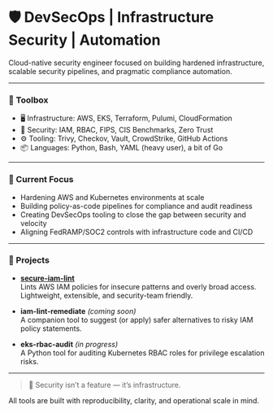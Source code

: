 # 🛡️ DevSecOps | Infrastructure Security | Automation

Cloud-native security engineer focused on building hardened infrastructure, scalable security pipelines, and pragmatic compliance automation.

---

### 🧰 Toolbox

- 🖥️ Infrastructure: AWS, EKS, Terraform, Pulumi, CloudFormation
- 🔐 Security: IAM, RBAC, FIPS, CIS Benchmarks, Zero Trust
- ⚙️ Tooling: Trivy, Checkov, Vault, CrowdStrike, GitHub Actions
- 📦 Languages: Python, Bash, YAML (heavy user), a bit of Go

---

### 🚧 Current Focus

- Hardening AWS and Kubernetes environments at scale  
- Building policy-as-code pipelines for compliance and audit readiness  
- Creating DevSecOps tooling to close the gap between security and velocity  
- Aligning FedRAMP/SOC2 controls with infrastructure code and CI/CD

---

### 📌 Projects

- **[secure-iam-lint](https://github.com/rivassec/secure-iam-lint)**  
  Lints AWS IAM policies for insecure patterns and overly broad access.  
  Lightweight, extensible, and security-team friendly.

- **iam-lint-remediate** *(coming soon)*  
  A companion tool to suggest (or apply) safer alternatives to risky IAM policy statements.

- **eks-rbac-audit** *(in progress)*  
  A Python tool for auditing Kubernetes RBAC roles for privilege escalation risks.

---

> 🧭 Security isn’t a feature — it’s infrastructure.

All tools are built with reproducibility, clarity, and operational scale in mind.
